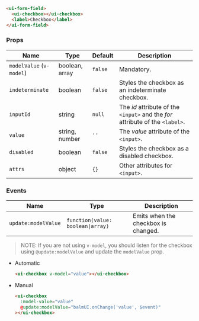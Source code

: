 ```html
<ui-form-field>
  <ui-checkbox></ui-checkbox>
  <label>Checkbox</label>
</ui-form-field>
```

### Props

| Name                     | Type           | Default | Description                                                                   |
| ------------------------ | -------------- | ------- | ----------------------------------------------------------------------------- |
| `modelValue` (`v-model`) | boolean, array | `false` | Mandatory.                                                                    |
| `indeterminate`          | boolean        | `false` | Styles the checkbox as an indeterminate checkbox.                             |
| `inputId`                | string         | `null`  | The _id_ attribute of the `<input>` and the _for_ attribute of the `<label>`. |
| `value`                  | string, number | `''`    | The _value_ attribute of the `<input>`.                                       |
| `disabled`               | boolean        | `false` | Styles the checkbox as a disabled checkbox.                                   |
| `attrs`                  | object         | `{}`    | Other attributes for `<input>`.                                               |

### Events

| Name                | Type                              | Description                         |
| ------------------- | --------------------------------- | ----------------------------------- |
| `update:modelValue` | `function(value: boolean\|array)` | Emits when the checkbox is changed. |

> NOTE: If you are not using `v-model`, you should listen for the checkbox using `@update:modelValue` and update the `modelValue` prop.

- Automatic

  ```html
  <ui-checkbox v-model="value"></ui-checkbox>
  ```

- Manual

  ```html
  <ui-checkbox
    :model-value="value"
    @update:modelValue="balmUI.onChange('value', $event)"
  ></ui-checkbox>
  ```
